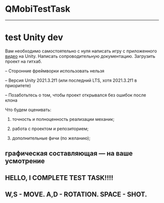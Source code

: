 # QMobiTestTask
------------------------------
# test Unity dev

Вам необходимо самостоятельно с нуля написать игру с приложенного [видео](https://www.youtube.com/watch?v=cZfsnA7dAHI) на Unity. Написать сопроводительную документацию. Загрузить проект на гитхаб.

– Сторонние фреймворки использовать нельзя

– Версия Unity 2021.3.2f1 (или последний LTS, хотя 2021.3.2f1 в приоритете)

– Позаботьтесь о том, чтобы проект открывался без ошибок после клона

Что будем оценивать: 

1) точность и полноценность реализации механик;

2) работа с проектом и репозиторием;

3) дополнительные фичи (по желанию);

графическая составляющая — на ваше усмотрение
--------------------------------
HELLO, I COMPLETE TEST TASK!!!!
--------------------------------
W,S -  MOVE.
A,D - ROTATION.
SPACE - SHOT.
--------------------
